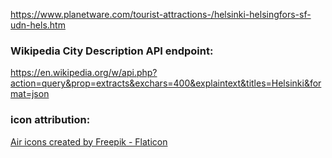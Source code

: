 https://www.planetware.com/tourist-attractions-/helsinki-helsingfors-sf-udn-hels.htm


### Wikipedia City Description API endpoint:
https://en.wikipedia.org/w/api.php?action=query&prop=extracts&exchars=400&explaintext&titles=Helsinki&format=json

### icon attribution:
<a href="https://www.flaticon.com/free-icons/air" title="air icons">Air icons created by Freepik - Flaticon</a>